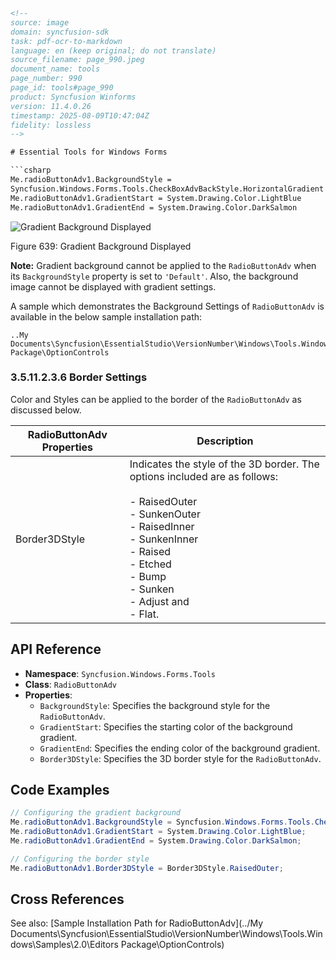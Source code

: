 ```html
<!-- 
source: image
domain: syncfusion-sdk
task: pdf-ocr-to-markdown
language: en (keep original; do not translate)
source_filename: page_990.jpeg
document_name: tools
page_number: 990
page_id: tools#page_990
product: Syncfusion Winforms
version: 11.4.0.26
timestamp: 2025-08-09T10:47:04Z
fidelity: lossless
-->

# Essential Tools for Windows Forms

```csharp
Me.radioButtonAdv1.BackgroundStyle =
Syncfusion.Windows.Forms.Tools.CheckBoxAdvBackStyle.HorizontalGradient
Me.radioButtonAdv1.GradientStart = System.Drawing.Color.LightBlue
Me.radioButtonAdv1.GradientEnd = System.Drawing.Color.DarkSalmon
```

![Gradient Background Displayed](image.png)

Figure 639: Gradient Background Displayed

**Note:** Gradient background cannot be applied to the `RadioButtonAdv` when its `BackgroundStyle` property is set to `'Default'`. Also, the background image cannot be displayed with gradient settings.

A sample which demonstrates the Background Settings of `RadioButtonAdv` is available in the below sample installation path:

```
..My Documents\Syncfusion\EssentialStudio\VersionNumber\Windows\Tools.Windows\Samples\2.0\Editors Package\OptionControls
```

### 3.5.11.2.3.6 Border Settings

Color and Styles can be applied to the border of the `RadioButtonAdv` as discussed below.

| RadioButtonAdv Properties | Description |
|---------------------------|-------------|
| Border3DStyle            | Indicates the style of the 3D border. The options included are as follows:<br><br>- RaisedOuter<br>- SunkenOuter<br>- RaisedInner<br>- SunkenInner<br>- Raised<br>- Etched<br>- Bump<br>- Sunken<br>- Adjust and<br>- Flat. |

## API Reference

- **Namespace**: `Syncfusion.Windows.Forms.Tools`
- **Class**: `RadioButtonAdv`
- **Properties**:
  - `BackgroundStyle`: Specifies the background style for the `RadioButtonAdv`.
  - `GradientStart`: Specifies the starting color of the background gradient.
  - `GradientEnd`: Specifies the ending color of the background gradient.
  - `Border3DStyle`: Specifies the 3D border style for the `RadioButtonAdv`.

## Code Examples

```csharp
// Configuring the gradient background
Me.radioButtonAdv1.BackgroundStyle = Syncfusion.Windows.Forms.Tools.CheckBoxAdvBackStyle.HorizontalGradient;
Me.radioButtonAdv1.GradientStart = System.Drawing.Color.LightBlue;
Me.radioButtonAdv1.GradientEnd = System.Drawing.Color.DarkSalmon;

// Configuring the border style
Me.radioButtonAdv1.Border3DStyle = Border3DStyle.RaisedOuter;
```

## Cross References

See also: [Sample Installation Path for RadioButtonAdv](../My Documents\Syncfusion\EssentialStudio\VersionNumber\Windows\Tools.Windows\Samples\2.0\Editors Package\OptionControls)

<!-- tags: [Syncfusion Winforms, RadioButtonAdv, BackgroundStyle, Gradient, Border3DStyle, DesignTime, RuntimeFeatures, Version11.4.0.26] keywords: [radioButtonAdv, backgroundstyle, gradientstart, gradientend, border3dstyle, horizontalgradient, raisedouter, sunkenouter, raisedinner, sunkeninner, raised, etched, bump, sunken, adjust, flat] -->
```